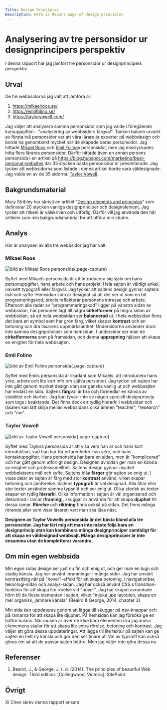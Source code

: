 ```yaml
---
Title: Design Principles
Description: Here is Report page of design principles
---
```


Analysering av tre personsidor ur designprincipers perspektiv
=======================

I denna rapport har jag jämfört tre personsidor ur designprincipers perspektiv.

Urval
-----------------------

De tre webbsidorna jag valt att jämföra är:
1. https://mikaelroos.se/
2. https://emilfolino.se/
3. https://taylorvowell.com/

Jag väljer att analysera samma personsidor som jag valde i föregående kursuppgiften - "analysering av webbsidors färgval". Tanken bakom urvalet av första två personsidor var att våra lärare är experter på webbdesign och borde ha genomtänkt mycket när de skapade deras personsidor. Jag hittade [Mikael Roos](https://mikaelroos.se/) och [Emil Folino](https://emilfolino.se/)s personsidor, men jag misslyckades hitta flera lärares personsidor. Därför hittade även en annan persons personsida i en artikel på https://blog.hubspot.com/marketing/best-personal-websites där 35 stycken bästa personsidor är presenterade. Jag tycker att webbsidorna som listade i denna artikel borde vara väldesignade. Jag valde en av de 35 sidorna: [Taylor Vowell](https://taylorvowell.com/). 

Bakgrundsmaterial
-----------------------

Mary Stribley har skrivit en artikel "[Design elements and principles](https://www.canva.com/learn/design-elements-principles/)" som definierar 20 stycken vanliga designprinciper och designelement. Jag tycker att rtikeln är välskriven och utförlig. Därför vill jag använda den här artikeln som min bakgrundsmaterial för att utföra min studie.

Analys
-----------------------
Här är analysen av alla tre webbsidor jag har valt.

### Mikael Roos

![bild av Mikael Roos personsida](../image/mikaelroos.png?save-as=jpg&q=40&sharpen "bild av Mikael Roos personsida"){.page-capture}

Syftet med Mikaels personsida är att introducera sig själv om hans personuppgifter, hans arbete och hans projekt. Hela sajten är väldigt enkel, oavsett typografi eller färgval. Jag tycker att sajtens design gynnar sajtens mål och syfte. Hemsidan som är designat så att det ser ut som en bit programeringskod, precis reflekterar personens intresse och arbete. Eftersom alla rader av "programmeringskod" ligger på vänstra sidan av webbsidan, har personen lagt till några __cirkelformer__ på högra sidan av webbsidan, så att hela webbsidan ser **balancerad** ut. I hela webbsidan finns det bara en symbol som har grön färg, vilket skapar **kontrast** och en betoning och dra läsarens uppmärksamhet. Undersidorna använder dock inte samma designprinciper som hemsidan. I undersidor ser man de __cirkelformerna__ som på framsidan, och denna **upprepning** hjälper att skapa en enighet för hela webbsajten.

### Emil Folino

![bild av Emil Folino personsida](../image/emilfolino.png?save-as=jpg&q=40&sharpen "bild av Emil Folino personsida"){.page-capture}

Syftet med Emils personsida är likadant som Mikaels, att introducera hans yrke, arbete och lite kort info om själva personen. Jag tycker att sajten har inte gått genom mycket design utan ser ganska vanlig ut och webbsajten har endast en sida. Sajtens **färg**val är bra och förmedlar en känsla av stabilitet och klarhet. Jag kan tyvärr inte se någon speciell designprincip som togs i beaktande. Det finns dock en tydlig hierarki i webbsidan och läsaren kan lätt skilja mellan webbsidans olika ämnen "teacher", "research" och "me". 


### Taylor Vowell

![bild av Taylor Vowell personsida](../image/taylorvowell.png?save-as=jpg&q=40&sharpen "bild av Taylor Vowell personsida"){.page-capture}

Syftet med Taylors personsida är att visa vem han är och hans kort introduktion, vad han har för erfarenheter i sin yrke, och hans kontaktuppgifter. Hans personsida har bara en sidan, men är "komplicerad" och har gått genom utförligt design. Designen av sidan ger man en känsla av enighet och professionellhet. Sajtens design gynnar mycket webbplatsens mål och syfte. Sajtens blåa **färger** gör sajten se enig ut. I vissa delar av sajten är färg med stor **kontrast** använd, vilket skapar betoning och jämförelse. Sajtens **typografi** är väl designad. Alla titlar eller stor texter använder samma typsnitt och ser enig ut. Olika storlek av texter skapar en tydlig **hierarki**. Olika information i sajten är väl organiserad och dekorerad i ramar (**framing**), skuggar är använda för att skapa **djuphet** till dessa ramar. **Rörelse** och **riktning** finns också på sidan. Det finns många rörande pilar som visar läsaren vart man ska läsa näst.

**Designen av Taylor Vowells personsida är det bästa bland alla tre personsidor. Jag har lärt mig att man inte måste följa bara en designprincip utan kan kombinera många designprinciper samtidigt för att skapa en väldesignad webbsajt. Många designprinciper är inte ensamma utan de kompletterar varandra.**

Om min egen webbsida
----------------

Min egen sidas design ser just nu fin och enig ut, och ger man en lugn och stadig känsla. Jag har använt inramningar i många sidor. Jag har använt kontrastfärg när på "hover"-effekt för att skapa betoning, i navigationbar, teknologi-sidan och analys-sidan. Jag har också använt CSS:s transition-funktion för att skapa lite rörelse vid "hover". Jag har skapat avrundade hörn till de flesta elementen i sajten, vilket "mjuka upp layouten, skapa en mer organisk, jämnare känsla" (Beaird & George, 2014, chapter 3).

Min sida kan uppdateras genom att lägga till skuggar på nav-knappar och på ramarna för att skapa lite djuphet. På hemsidan kan jag försöka ge en bättre balans. När musen är över de klickbara elementen ska jag ändra elementens skalor för att skapa lite extra rörelse, betoning och kontrast. Jag väljer att göra dessa uppdateringar. Att lägga till lite textur på sajten kan ge sajten en helt ny känsla och gör den ser finare ut. Val av typsnitt kan också göras om så att de passar sajten bättre. Men jag väljer inte göra dessa nu.

Referenser
-----------------------

1. Beaird, J., & George, J. (. d. (2014). The principles of beautiful Web design. Third edition. [Collingwood, Victoria], SitePoint.


Övrigt
-----------------------

Xi Chen skrev denna rapport ensam
